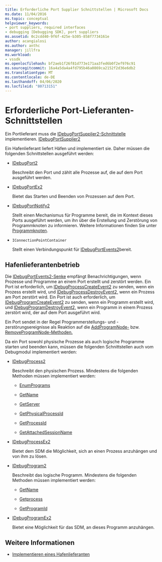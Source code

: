 ```yaml
---
title: Erforderliche Port Supplier Schnittstellen | Microsoft Docs
ms.date: 11/04/2016
ms.topic: conceptual
helpviewer_keywords:
- port suppliers, required interfaces
- debugging [Debugging SDK], port suppliers
ms.assetid: 0c2cdd40-9f6f-425e-b305-858f7734161e
author: acangialosi
ms.author: anthc
manager: jillfra
ms.workload:
- vssdk
ms.openlocfilehash: bf2aeb1f26f81d773e171aa3fed6b0f2ef976c91
ms.sourcegitcommit: 16a4a5da4a4fd795b46a0869ca2152f2d36e6db2
ms.translationtype: MT
ms.contentlocale: de-DE
ms.lasthandoff: 04/06/2020
ms.locfileid: "80713151"
---
```

# <a name="required-port-supplier-interfaces"></a>Erforderliche Port-Lieferanten-Schnittstellen
Ein Portlieferant muss die [IDebugPortSupplier2-Schnittstelle](../../extensibility/debugger/reference/idebugportsupplier2.md) implementieren. [IDebugPortSupplier2](../../extensibility/debugger/reference/idebugportsupplier2.md)

 Ein Hafenlieferant liefert Häfen und implementiert sie. Daher müssen die folgenden Schnittstellen ausgeführt werden:

- [IDebugPort2](../../extensibility/debugger/reference/idebugport2.md)

  Beschreibt den Port und zählt alle Prozesse auf, die auf dem Port ausgeführt werden.

- [IDebugPortEx2](../../extensibility/debugger/reference/idebugportex2.md)

  Bietet das Starten und Beenden von Prozessen auf dem Port.

- [IDebugPortNotify2](../../extensibility/debugger/reference/idebugportnotify2.md)

  Stellt einen Mechanismus für Programme bereit, die im Kontext dieses Ports ausgeführt werden, um ihn über die Erstellung und Zerstörung von Programmknoten zu informieren. Weitere Informationen finden Sie unter [Programmknoten](../../extensibility/debugger/program-nodes.md).

- `IConnectionPointContainer`

  Stellt einen Verbindungspunkt für [IDebugPortEvents2](../../extensibility/debugger/reference/idebugportevents2.md)bereit.

## <a name="port-supplier-operation"></a>Hafenlieferantenbetrieb
 Die [IDebugPortEvents2-Senke](../../extensibility/debugger/reference/idebugportevents2.md) empfängt Benachrichtigungen, wenn Prozesse und Programme an einem Port erstellt und zerstört werden. Ein Port ist erforderlich, um [IDebugProcessCreateEvent2](../../extensibility/debugger/reference/idebugprocesscreateevent2.md) zu senden, wenn ein Prozess erstellt wird, und [IDebugProcessDestroyEvent2,](../../extensibility/debugger/reference/idebugprocessdestroyevent2.md) wenn ein Prozess am Port zerstört wird. Ein Port ist auch erforderlich, um [IDebugProgramCreateEvent2](../../extensibility/debugger/reference/idebugprogramcreateevent2.md) zu senden, wenn ein Programm erstellt wird, und [IDebugProgramDestroyEvent2,](../../extensibility/debugger/reference/idebugprogramdestroyevent2.md) wenn ein Programm in einem Prozess zerstört wird, der auf dem Port ausgeführt wird.

 Ein Port sendet in der Regel Programmerstellungs- und -zerstörungsereignisse als Reaktion auf die [AddProgramNode-](../../extensibility/debugger/reference/idebugportnotify2-addprogramnode.md) bzw. [RemoveProgramNode-Methoden.](../../extensibility/debugger/reference/idebugportnotify2-removeprogramnode.md)

 Da ein Port sowohl physische Prozesse als auch logische Programme starten und beenden kann, müssen die folgenden Schnittstellen auch vom Debugmodul implementiert werden:

- [IDebugProcess2](../../extensibility/debugger/reference/idebugprocess2.md)

  Beschreibt den physischen Prozess. Mindestens die folgenden Methoden müssen implementiert werden:

  - [EnumPrograms](../../extensibility/debugger/reference/idebugprocess2-enumprograms.md)

  - [GetName](../../extensibility/debugger/reference/idebugprocess2-getname.md)

  - [GetServer](../../extensibility/debugger/reference/idebugprocess2-getserver.md)

  - [GetPhysicalProcessId](../../extensibility/debugger/reference/idebugprocess2-getphysicalprocessid.md)

  - [GetProcessId](../../extensibility/debugger/reference/idebugprocess2-getprocessid.md)

  - [GetAttachedSessionName](../../extensibility/debugger/reference/idebugprocess2-getattachedsessionname.md)

- [IDebugProcessEx2](../../extensibility/debugger/reference/idebugprocessex2.md)

  Bietet dem SDM die Möglichkeit, sich an einen Prozess anzuhängen und von ihm zu lösen.

- [IDebugProgram2](../../extensibility/debugger/reference/idebugprogram2.md)

  Beschreibt das logische Programm. Mindestens die folgenden Methoden müssen implementiert werden:

  - [GetName](../../extensibility/debugger/reference/idebugprogram2-getname.md)

  - [Getprocess](../../extensibility/debugger/reference/idebugprogram2-getprocess.md)

  - [GetProgramId](../../extensibility/debugger/reference/idebugprogram2-getprogramid.md)

- [IDebugProgramEx2](../../extensibility/debugger/reference/idebugprogramex2.md)

  Bietet eine Möglichkeit für das SDM, an dieses Programm anzuhängen.

## <a name="see-also"></a>Weitere Informationen
- [Implementieren eines Hafenlieferanten](../../extensibility/debugger/implementing-a-port-supplier.md)

